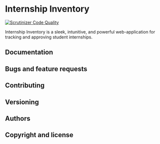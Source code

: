 Internship Inventory
===================

[![Scrutinizer Code Quality](https://scrutinizer-ci.com/g/AppStateESS/InternshipInventory/badges/quality-score.png?s=c90941c8179a4c726384b8b21bcd71536e7f1f36)](https://scrutinizer-ci.com/g/AppStateESS/InternshipInventory/)

Internship Inventory is a sleek, intunitive, and powerful web-application for tracking and approving student internships.


## Documentation


## Bugs and feature requests


## Contributing


## Versioning


## Authors


## Copyright and license

